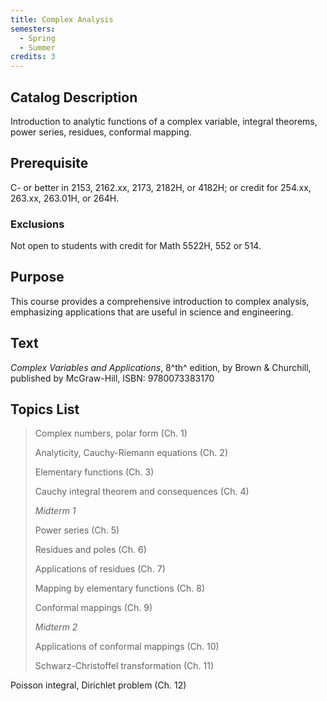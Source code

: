 ```yaml
---
title: Complex Analysis
semesters:
  - Spring
  - Summer
credits: 3
---
```


## Catalog Description

Introduction to analytic functions of a complex variable, integral
theorems, power series, residues, conformal mapping.

## Prerequisite

C- or better in 2153, 2162.xx, 2173, 2182H, or 4182H; or credit for
254.xx, 263.xx, 263.01H, or 264H.

### Exclusions

Not open to students with credit for Math 5522H, 552 or 514.

## Purpose

This course provides a comprehensive introduction to complex analysis,
emphasizing applications that are useful in science and engineering.

## Text

*Complex Variables and Applications*, 8^th^ edition, by
Brown & Churchill, published by McGraw-Hill, ISBN: 9780073383170

## Topics List

> Complex numbers, polar form (Ch. 1)
>
> Analyticity, Cauchy-Riemann equations (Ch. 2)
>
> Elementary functions (Ch. 3)
>
> Cauchy integral theorem and consequences (Ch. 4)
>
> *Midterm 1*
>
> Power series (Ch. 5)
>
> Residues and poles (Ch. 6)
>
> Applications of residues (Ch. 7)
>
> Mapping by elementary functions (Ch. 8)
>
> Conformal mappings (Ch. 9)
>
> *Midterm 2*
>
> Applications of conformal mappings (Ch. 10)
>
> Schwarz-Christoffel transformation (Ch. 11)

Poisson integral, Dirichlet problem (Ch. 12)
